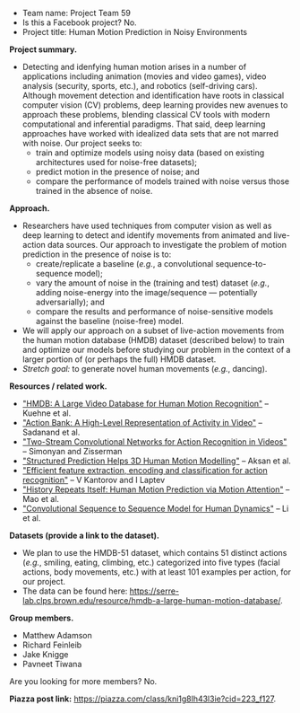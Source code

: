 - Team name: Project Team 59
- Is this a Facebook project? No.
- Project title: Human Motion Prediction in Noisy Environments

**Project summary.**
- Detecting and idenfying human motion arises in a number of applications
including animation (movies and video games), video analysis (security,
sports, etc.), and robotics (self-driving cars). Although movement detection and identification have roots in classical computer vision (CV) problems, deep learning provides new avenues to approach these problems, blending classical CV tools with modern computational and inferential paradigms. That said, deep learning approaches have worked with idealized data sets that are not marred with noise. Our project seeks to:
    - train and optimize models using noisy data (based on existing 
    architectures used for noise-free datasets);
    - predict motion in the presence of noise; and
    - compare the performance of models trained with noise versus those 
    trained in the absence of noise.

**Approach.**
- Researchers have used techniques from computer vision as well as deep learning to detect and identify movements from animated and live-action data sources. Our approach to investigate the problem of motion prediction in the presence of noise is to:
    - create/replicate a baseline (*e.g.*, a convolutional sequence-to-sequence model);
    - vary the amount of noise in the (training and test) dataset 
    (*e.g.*, adding noise-energy into the image/sequence — potentially 
    adversarially); and
    - compare the results and performance of noise-sensitive models against the baseline (noise-free) model.
- We will apply our approach on a subset of live-action movements from the human
motion database (HMDB) dataset (described below) to train and optimize our
models before studying our problem in the context of a larger portion of (or perhaps the full) HMDB dataset.
- *Stretch goal:* to generate novel human movements (*e.g.*, dancing).

**Resources / related work.**
+ ["HMDB: A Large Video Database for Human Motion Recognition"](https://serre-lab.clps.brown.edu/wp-content/uploads/2012/08/Kuehne_etal_iccv11.pdf) – Kuehne et al.
+ ["Action Bank: A High-Level Representation of Activity in Video"](https://cse.buffalo.edu/~jcorso/pubs/jcorso_CVPR2012_actionbank.pdf) – Sadanand et al.
+ ["Two-Stream Convolutional Networks for Action Recognition in Videos"](https://https://arxiv.org/pdf/1406.2199.pdf) – Simonyan and Zisserman
+ ["Structured Prediction Helps 3D Human Motion Modelling"](https://arxiv.org/pdf/1910.09070.pdf) – Aksan et al.
+ ["Efficient feature extraction, encoding and classification for action recognition"](https://www.di.ens.fr/willow/pdfscurrent/kantorov14cvpr.pdf) – V Kantorov and I Laptev
+ ["History Repeats Itself: Human Motion Prediction via Motion Attention"](https://paperswithcode.com/paper/history-repeats-itself-human-motion) – Mao et al.
+ ["Convolutional Sequence to Sequence Model for Human Dynamics"](https://arxiv.org/pdf/1805.00655.pdf) – Li et al.

**Datasets (provide a link to the dataset).**
- We plan to use the HMDB-51 dataset, which contains 51 distinct actions (*e.g.*, smiling, eating, climbing, etc.) categorized into five types (facial actions, body movements, etc.) with at least 101 examples per action, for our project.
- The data can be found here:
<https://serre-lab.clps.brown.edu/resource/hmdb-a-large-human-motion-database/>.

**Group members.**
- Matthew Adamson
- Richard Feinleib
- Jake Knigge
- Pavneet Tiwana

Are you looking for more members? No.

**Piazza post link:** <https://piazza.com/class/kni1g8lh43l3ie?cid=223_f127>.
